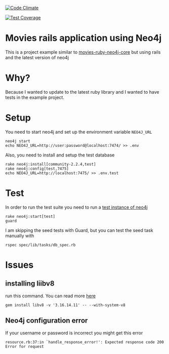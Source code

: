 [![Code Climate](https://codeclimate.com/github/framallo/movies-with-neo4j/badges/gpa.svg)](https://codeclimate.com/github/framallo/movies-with-neo4j)

[![Test Coverage](https://codeclimate.com/github/framallo/movies-with-neo4j/badges/coverage.svg)](https://codeclimate.com/github/framallo/movies-with-neo4j/coverage)


# Movies rails application using Neo4j

This is a project example similar to [movies-ruby-neo4j-core](https://github.com/neo4j-examples/movies-ruby-neo4j-core) but using rails and the latest version of neo4j

# Why?

Because I wanted to update to the latest ruby library and I wanted to have tests in the example project.


# Setup

You need to start neo4j and set up the environment variable `NEO4J_URL`

```
neo4j start
echo NEO4J_URL=http://user:password@localhost:7474/ >> .env
```

Also, you need to install and setup the test database

```
rake neo4j:install[community-2.2.4,test]
rake neo4j:config[test,7475]
echo NEO4J_URL=http://localhost:7475/ >> .env.test
```

# Test

In order to run the test suite you need to run a [test instance of neo4j](https://github.com/neo4jrb/neo4j/wiki/How-To-Test)

```
rake neo4j:start[test]
guard
```

I am skipping the seed tests with Guard, but you can test the seed task manually with

```
rspec spec/lib/tasks/db_spec.rb
```

# Issues

## installing liibv8

run this command. You can read more [here](https://github.com/cowboyd/libv8/issues/169)

```
gem install libv8 -v '3.16.14.11' -- --with-system-v8
```

## Neo4j configuration error

If your username or password is incorrect you might get this error

```
resource.rb:37:in `handle_response_error!': Expected response code 200 Error for request
```
